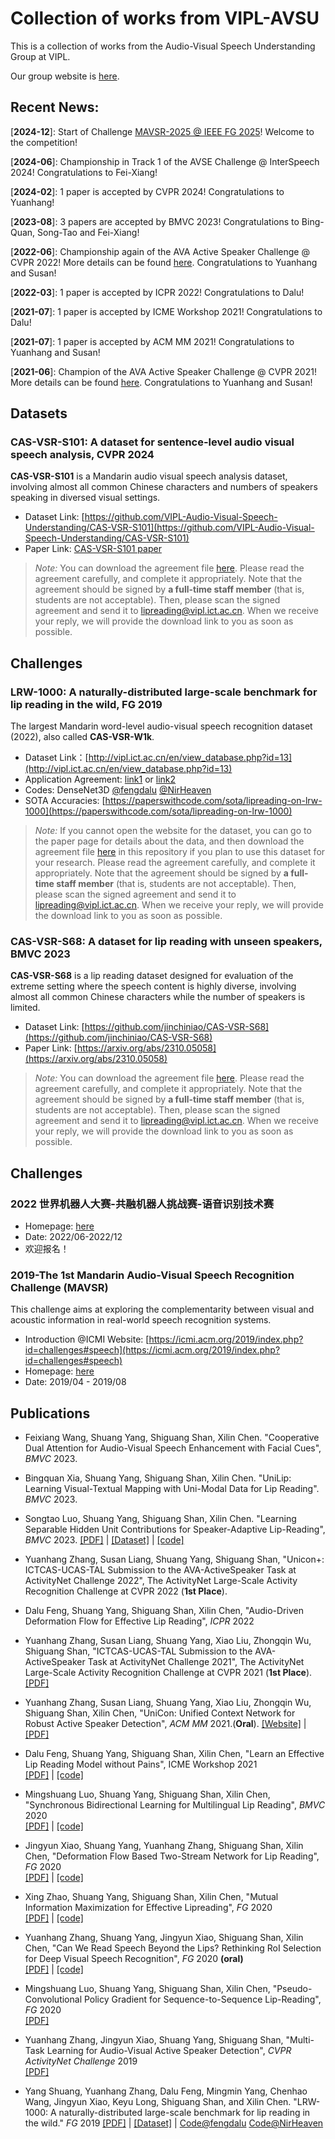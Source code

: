# Collection of works from VIPL-AVSU

This is a collection of works from the Audio-Visual Speech Understanding Group at VIPL.

Our group website is [here](http://vipl.ict.ac.cn/en/team.php?id=9).

## Recent News: 
[**2024-12**]: Start of Challenge [MAVSR-2025 @ IEEE FG 2025](https://codalab.lisn.upsaclay.fr/competitions/21609)! Welcome to the competition! 

[**2024-06**]: Championship in Track 1 of the AVSE Challenge @ InterSpeech 2024! Congratulations to Fei-Xiang! 

[**2024-02**]: 1 paper is accepted by CVPR 2024! Congratulations to Yuanhang!

[**2023-08**]: 3 papers are accepted by BMVC 2023! Congratulations to Bing-Quan, Song-Tao and Fei-Xiang!

[**2022-06**]: Championship again of the AVA Active Speaker Challenge @ CVPR 2022! More details can be found [here](https://research.google.com/ava/challenge.html). Congratulations to Yuanhang and Susan!

[**2022-03**]: 1 paper is accepted by ICPR 2022! Congratulations to Dalu!

[**2021-07**]: 1 paper is accepted by ICME Workshop 2021! Congratulations to Dalu!

[**2021-07**]: 1 paper is accepted by ACM MM 2021! Congratulations to Yuanhang and Susan!

[**2021-06**]: Champion of the AVA Active Speaker Challenge @ CVPR 2021! More details can be found [here](https://research.google.com/ava/challenge.html). Congratulations to Yuanhang and Susan!

## Datasets

### CAS-VSR-S101: A dataset for sentence-level audio visual speech analysis, CVPR 2024
  **CAS-VSR-S101** is a Mandarin audio visual speech analysis dataset, involving almost all common Chinese characters and numbers of speakers speaking in diversed visual settings.
  * Dataset Link: [https://github.com/VIPL-Audio-Visual-Speech-Understanding/CAS-VSR-S101](https://github.com/VIPL-Audio-Visual-Speech-Understanding/CAS-VSR-S101)
  * Paper Link: [CAS-VSR-S101 paper](https://openaccess.thecvf.com/content/CVPR2024/papers/Zhang_ES3_Evolving_Self-Supervised_Learning_of_Robust_Audio-Visual_Speech_Representations_CVPR_2024_paper.pdf)
  > *Note:* You can download the agreement file [here]([https://github.com/jinchiniao/CAS-VSR-S68/blob/main/CAS-VSR-S68-Release%20Agreement-v3.pdf](https://github.com/VIPL-Audio-Visual-Speech-Understanding/CAS-VSR-S101)). Please read the agreement carefully, and complete it appropriately. Note that the agreement should be signed by **a full-time staff member** (that is, students are not acceptable). Then, please scan the signed agreement and send it to lipreading@vipl.ict.ac.cn. When we receive your reply, we will provide the download link to you as soon as possible. 
## Challenges

### LRW-1000: A naturally-distributed large-scale benchmark for lip reading in the wild, FG 2019
  The largest Mandarin word-level audio-visual speech recognition dataset (2022), also called **CAS-VSR-W1k**.
  * Dataset Link：[http://vipl.ict.ac.cn/en/view_database.php?id=13](http://vipl.ict.ac.cn/en/view_database.php?id=13)  
  * Application Agreement: [link1](https://vipl.ict.ac.cn/uploadfile/upload/2019120612315190.pdf) or [link2](https://github.com/VIPL-Audio-Visual-Speech-Understanding/AVSU-VIPL/blob/master/LRW-1000-Release%20Agreement.pdf) 
  * Codes: DenseNet3D [@fengdalu](https://github.com/VIPL-Audio-Visual-Speech-Understanding/Lipreading-DenseNet3D) [@NirHeaven](https://github.com/NirHeaven/D3D)
  * SOTA Accuracies: [https://paperswithcode.com/sota/lipreading-on-lrw-1000](https://paperswithcode.com/sota/lipreading-on-lrw-1000)
  > *Note:* If you cannot open the website for the dataset, you can go to the paper page for details about the data, and then download the agreement file [here](https://github.com/VIPL-Audio-Visual-Speech-Understanding/AVSU-VIPL/blob/master/LRW-1000-Release%20Agreement.pdf) in this repository if you plan to use this dataset for your research. Please read the agreement carefully, and complete it appropriately. Note that the agreement should be signed by **a full-time staff member** (that is, students are not acceptable). Then, please scan the signed agreement and send it to lipreading@vipl.ict.ac.cn. When we receive your reply, we will provide the download link to you as soon as possible. 

### CAS-VSR-S68: A dataset for lip reading with unseen speakers, BMVC 2023
  **CAS-VSR-S68** is a lip reading dataset designed for evaluation of the extreme setting where the speech content is highly diverse, involving almost all common Chinese characters while the number of speakers is limited.
  * Dataset Link: [https://github.com/jinchiniao/CAS-VSR-S68](https://github.com/jinchiniao/CAS-VSR-S68)
  * Paper Link: [https://arxiv.org/abs/2310.05058](https://arxiv.org/abs/2310.05058)
  > *Note:* You can download the agreement file [here](https://github.com/jinchiniao/CAS-VSR-S68/blob/main/CAS-VSR-S68-Release%20Agreement-v3.pdf). Please read the agreement carefully, and complete it appropriately. Note that the agreement should be signed by **a full-time staff member** (that is, students are not acceptable). Then, please scan the signed agreement and send it to lipreading@vipl.ict.ac.cn. When we receive your reply, we will provide the download link to you as soon as possible. 
## Challenges

### 2022 世界机器人大赛-共融机器人挑战赛-语音识别技术赛
  * Homepage: [here](http://www.worldrobotconference.com/cn/about/139.html)
  * Date: 2022/06-2022/12
  * 欢迎报名！
  
### 2019-The 1st Mandarin Audio-Visual Speech Recognition Challenge (MAVSR)
  This challenge aims at exploring the complementarity between visual and acoustic information in real-world speech recognition systems.
  * Introduction @ICMI Website: [https://icmi.acm.org/2019/index.php?id=challenges#speech](https://icmi.acm.org/2019/index.php?id=challenges#speech)
  * Homepage: [here](https://vipl.ict.ac.cn/zygx/lthjs/202206/t20220605_37899.html)
  * Date: 2019/04 - 2019/08

## Publications
* Feixiang Wang, Shuang Yang, Shiguang Shan, Xilin Chen. "Cooperative Dual Attention for Audio-Visual Speech Enhancement with Facial Cues",  *BMVC* 2023. 

* Bingquan Xia, Shuang Yang, Shiguang Shan, Xilin Chen. "UniLip: Learning Visual-Textual Mapping with Uni-Modal Data for Lip Reading".  *BMVC* 2023.

* Songtao Luo, Shuang Yang, Shiguang Shan, Xilin Chen. "Learning Separable Hidden Unit Contributions for Speaker-Adaptive Lip-Reading", *BMVC* 2023. [[PDF]](https://arxiv.org/pdf/2310.05058.pdf) | [[Dataset]](https://github.com/jinchiniao/CAS-VSR-S68) | [[code]](https://github.com/jinchiniao/LSHUC)

* Yuanhang Zhang, Susan Liang, Shuang Yang, Shiguang Shan, "Unicon+: ICTCAS-UCAS-TAL Submission to the AVA-ActiveSpeaker Task at ActivityNet Challenge 2022", The ActivityNet Large-Scale Activity Recognition Challenge at CVPR 2022 (**1st Place**).

* Dalu Feng, Shuang Yang, Shiguang Shan, Xilin Chen, "Audio-Driven Deformation Flow for Effective Lip Reading", *ICPR* 2022

* Yuanhang Zhang, Susan Liang, Shuang Yang, Xiao Liu, Zhongqin Wu, Shiguang Shan, "ICTCAS-UCAS-TAL Submission to the AVA-ActiveSpeaker Task at ActivityNet Challenge 2021", The ActivityNet Large-Scale Activity Recognition Challenge at CVPR 2021 (**1st Place**). [[PDF]](http://static.googleusercontent.com/media/research.google.com/zh-CN//ava/2021/S1_ICTCAS-UCAS-TAL.pdf)

* Yuanhang Zhang, Susan Liang, Shuang Yang, Xiao Liu, Zhongqin Wu, Shiguang Shan, Xilin Chen, "UniCon: Unified Context Network for Robust Active Speaker Detection", *ACM MM* 2021.(**Oral**). [[Website]](https://unicon-asd.github.io/) | [[PDF]](https://arxiv.org/pdf/2108.02607.pdf)

* Dalu Feng, Shuang Yang, Shiguang Shan, Xilin Chen, "Learn an Effective Lip Reading Model without Pains", ICME Workshop 2021  
   [[PDF]](https://arxiv.org/abs/2011.07557) |  [[code]](https://github.com/VIPL-Audio-Visual-Speech-Understanding/learn-an-effective-lip-reading-model-without-pains)

* Mingshuang Luo, Shuang Yang, Shiguang Shan, Xilin Chen, "Synchronous Bidirectional Learning for Multilingual Lip Reading", *BMVC* 2020  
    [[PDF]](https://vipl.ict.ac.cn/uploadfile/upload/2020093011033041.pdf)  | [[code]](https://github.com/luomingshuang/SBL_For_Multilingual_Lip_Reading)

* Jingyun Xiao, Shuang Yang, Yuanhang Zhang, Shiguang Shan, Xilin Chen, "Deformation Flow Based Two-Stream Network for Lip Reading", *FG* 2020  
    [[PDF]](https://vipl.ict.ac.cn/uploadfile/upload/2020071411144684.pdf) | [[code]](https://github.com/jingyunx/Deformation-Flow-Based-Two-stream-Network)

* Xing Zhao, Shuang Yang, Shiguang Shan, Xilin Chen, "Mutual Information Maximization for Effective Lipreading", *FG* 2020  
    [[PDF]](https://vipl.ict.ac.cn/uploadfile/upload/2020071411172971.pdf) | [[code]](https://github.com/xing96/MIM-lipreading)
  
* Yuanhang Zhang, Shuang Yang, Jingyun Xiao, Shiguang Shan, Xilin Chen, "Can We Read Speech Beyond the Lips? Rethinking RoI Selection for Deep Visual Speech Recognition", *FG* 2020 **(oral)**  
    [[PDF]](https://vipl.ict.ac.cn/uploadfile/upload/2020071411181845.pdf) | [[code]](https://github.com/VIPL-Audio-Visual-Speech-Understanding/deep-face-speechreading)
  
* Mingshuang Luo, Shuang Yang, Shiguang Shan, Xilin Chen, "Pseudo-Convolutional Policy Gradient for Sequence-to-Sequence Lip-Reading", *FG* 2020  
    [[PDF]](https://vipl.ict.ac.cn/uploadfile/upload/2020071411152795.pdf)
  
* Yuanhang Zhang, Jingyun Xiao, Shuang Yang, Shiguang Shan, "Multi-Task Learning for Audio-Visual Active Speaker Detection", *CVPR ActivityNet Challenge* 2019  
    [[PDF]](https://static.googleusercontent.com/media/research.google.com/zh-CN//ava/2019/Multi_Task_Learning_for_Audio_Visual_Active_Speaker_Detection.pdf)

* Yang Shuang, Yuanhang Zhang, Dalu Feng, Mingmin Yang, Chenhao Wang, Jingyun Xiao, Keyu Long, Shiguang Shan, and Xilin Chen. "LRW-1000: A naturally-distributed large-scale benchmark for lip reading in the wild." *FG* 2019 [[PDF]](https://arxiv.org/abs/1810.06990) | [[Dataset]](http://vipl.ict.ac.cn/en/view_database.php?id=13) | [Code@fengdalu](https://github.com/VIPL-Audio-Visual-Speech-Understanding/Lipreading-DenseNet3D) [Code@NirHeaven](https://github.com/NirHeaven/D3D)  

    
